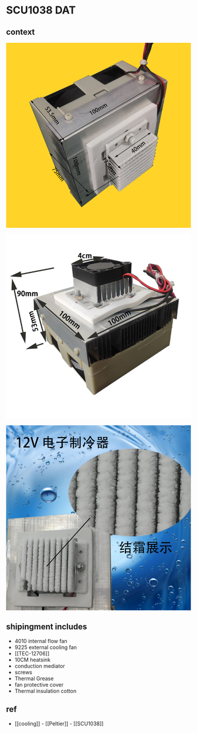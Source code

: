 
# SCU1038 DAT

## context
![](17-03-17-06-05-2023.png)

![](31-03-17-06-05-2023.png)

![](55-03-17-06-05-2023.png)


## shipingment includes 

- 4010 internal flow fan 
- 9225 external cooling fan
- [[TEC-12706]]
- 10CM heatsink 
- conduction mediator
- screws 
- Thermal Grease
- fan protective cover 
- Thermal insulation cotton

## ref 

- [[cooling]] - [[Peltier]] - [[SCU1038]]